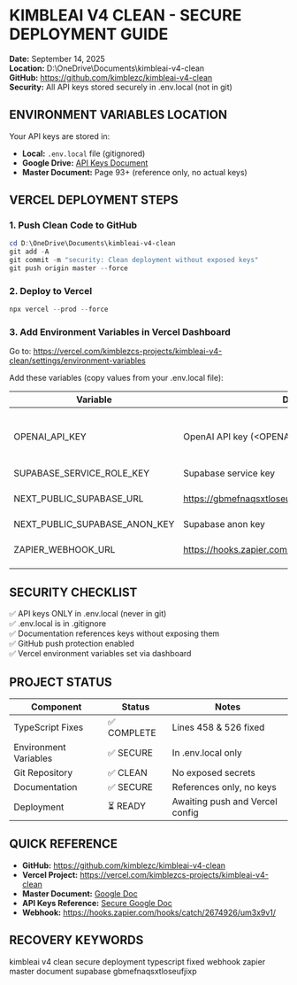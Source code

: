 # KIMBLEAI V4 CLEAN - SECURE DEPLOYMENT GUIDE
**Date:** September 14, 2025  
**Location:** D:\OneDrive\Documents\kimbleai-v4-clean  
**GitHub:** https://github.com/kimblezc/kimbleai-v4-clean  
**Security:** All API keys stored securely in .env.local (not in git)

## ENVIRONMENT VARIABLES LOCATION

Your API keys are stored in:
- **Local:** `.env.local` file (gitignored)
- **Google Drive:** [API Keys Document](https://docs.google.com/document/d/11TkeN5BkXejdnWsA9z6HrZiodH4pipTL4AzHbzB9nVo/edit)
- **Master Document:** Page 93+ (reference only, no actual keys)

## VERCEL DEPLOYMENT STEPS

### 1. Push Clean Code to GitHub
```powershell
cd D:\OneDrive\Documents\kimbleai-v4-clean
git add -A
git commit -m "security: Clean deployment without exposed keys"
git push origin master --force
```

### 2. Deploy to Vercel
```powershell
npx vercel --prod --force
```

### 3. Add Environment Variables in Vercel Dashboard

Go to: https://vercel.com/kimblezcs-projects/kimbleai-v4-clean/settings/environment-variables

Add these variables (copy values from your .env.local file):

| Variable | Description | Source |
|----------|-------------|--------|
| OPENAI_API_KEY | OpenAI API key (<OPENAI_KEY_PLACEHOLDER>) | .env.local or Google Drive doc |
| SUPABASE_SERVICE_ROLE_KEY | Supabase service key | .env.local |
| NEXT_PUBLIC_SUPABASE_URL | https://gbmefnaqsxtloseufjixp.supabase.co | Public - safe to share |
| NEXT_PUBLIC_SUPABASE_ANON_KEY | Supabase anon key | .env.local |
| ZAPIER_WEBHOOK_URL | https://hooks.zapier.com/hooks/catch/2674926/um3x9v1/ | Public - safe to share |

## SECURITY CHECKLIST

✅ API keys ONLY in .env.local (never in git)  
✅ .env.local is in .gitignore  
✅ Documentation references keys without exposing them  
✅ GitHub push protection enabled  
✅ Vercel environment variables set via dashboard  

## PROJECT STATUS

| Component | Status | Notes |
|-----------|--------|-------|
| TypeScript Fixes | ✅ COMPLETE | Lines 458 & 526 fixed |
| Environment Variables | ✅ SECURE | In .env.local only |
| Git Repository | ✅ CLEAN | No exposed secrets |
| Documentation | ✅ SECURE | References only, no keys |
| Deployment | ⏳ READY | Awaiting push and Vercel config |

## QUICK REFERENCE

- **GitHub:** https://github.com/kimblezc/kimbleai-v4-clean
- **Vercel Project:** https://vercel.com/kimblezcs-projects/kimbleai-v4-clean
- **Master Document:** [Google Doc](https://docs.google.com/document/d/1cO3leN51GpVdsWOwVK1MtgkLCr_jpodXrpp18rhgCaI/edit)
- **API Keys Reference:** [Secure Google Doc](https://docs.google.com/document/d/11TkeN5BkXejdnWsA9z6HrZiodH4pipTL4AzHbzB9nVo/edit)
- **Webhook:** https://hooks.zapier.com/hooks/catch/2674926/um3x9v1/

## RECOVERY KEYWORDS
kimbleai v4 clean secure deployment typescript fixed webhook zapier master document supabase gbmefnaqsxtloseufjixp
